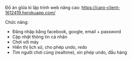 Đồ án giữa kì lập trình web nâng cao:
https://caro-client-1612419.herokuapp.com/

Chức năng:
+ Đăng nhập bằng facebook, google, email + password
+ Cập nhật thông tin cá nhân
+ Chơi với máy
+ Hiển thị lịch sử, cho phép undo, redo
+ Tìm người chơi cùng (realtime), xin phép undo, đầu hàng
